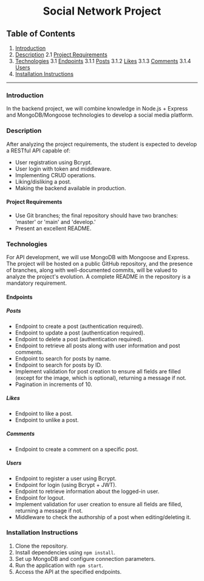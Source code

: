 <h1 align="center">Social Network Project</h1>

## Table of Contents
1. [Introduction](#introduction)
2. [Description](#description)
    2.1 [Project Requirements](#project-requirements)
3. [Technologies](#technologies)
    3.1 [Endpoints](#endpoints)
        3.1.1 [Posts](#posts)
        3.1.2 [Likes](#likes)
        3.1.3 [Comments](#comments)
        3.1.4 [Users](#users)
4. [Installation Instructions](#installation-instructions)

---

### Introduction<a name="introduction"></a>

In the backend project, we will combine knowledge in Node.js + Express and MongoDB/Mongoose technologies to develop a social media platform.

### Description<a name="description"></a>

After analyzing the project requirements, the student is expected to develop a RESTful API capable of:

- User registration using Bcrypt.
- User login with token and middleware.
- Implementing CRUD operations.
- Liking/disliking a post.
- Making the backend available in production.

#### Project Requirements<a name="project-requirements"></a>

- Use Git branches; the final repository should have two branches: 'master' or 'main' and 'develop.'
- Present an excellent README.

### Technologies<a name="technologies"></a>

For API development, we will use MongoDB with Mongoose and Express. The project will be hosted on a public GitHub repository, and the presence of branches, along with well-documented commits, will be valued to analyze the project's evolution. A complete README in the repository is a mandatory requirement.

#### Endpoints<a name="endpoints"></a>

##### Posts<a name="posts"></a>

- Endpoint to create a post (authentication required).
- Endpoint to update a post (authentication required).
- Endpoint to delete a post (authentication required).
- Endpoint to retrieve all posts along with user information and post comments.
- Endpoint to search for posts by name.
- Endpoint to search for posts by ID.
- Implement validation for post creation to ensure all fields are filled (except for the image, which is optional), returning a message if not.
- Pagination in increments of 10.
  
##### Likes<a name="likes"></a>

- Endpoint to like a post.
- Endpoint to unlike a post.

##### Comments<a name="comments"></a>

- Endpoint to create a comment on a specific post.

##### Users<a name="users"></a>

- Endpoint to register a user using Bcrypt.
- Endpoint for login (using Bcrypt + JWT).
- Endpoint to retrieve information about the logged-in user.
- Endpoint for logout.
- Implement validation for user creation to ensure all fields are filled, returning a message if not.
- Middleware to check the authorship of a post when editing/deleting it.

### Installation Instructions<a name="installation-instructions"></a>

1. Clone the repository.
2. Install dependencies using `npm install`.
3. Set up MongoDB and configure connection parameters.
4. Run the application with `npm start`.
5. Access the API at the specified endpoints.